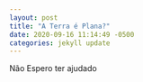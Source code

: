 ```yaml
---
layout: post
title: "A Terra é Plana?"
date: 2020-09-16 11:14:49 -0500
categories: jekyll update
---
```


Não
Espero ter ajudado

